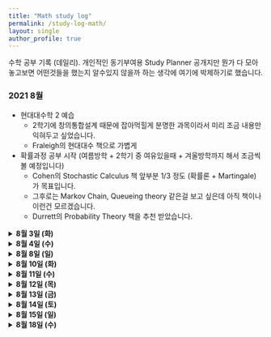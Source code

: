 ```yaml
---
title: "Math study log"
permalink: /study-log-math/
layout: single
author_profile: true
---
```


수학 공부 기록 (데일리). 개인적인 동기부여용 Study Planner 공개지만 뭔가 다 모아놓고보면 어떤것들을 했는지 알수있지 않을까 하는 생각에 여기에 박제하기로 했습니다. 

### 2021 8월 
- 현대대수학 2 예습
  - 2학기에 창의통합설계 때문에 잡아먹힐게 분명한 과목이라서 미리 조금 내용만 익혀두고 싶었습니다. 
  - Fraleigh의 현대대수 책으로 가볍게
- 확률과정 공부 시작 (여름방학 + 2학기 중 여유있을때 + 겨울방학까지 해서 조금씩 볼 예정입니다)
  - Cohen의 Stochastic Calculus 책 앞부분 1/3 정도 (확률론 + Martingale) 가 목표입니다.
  - 그후로는 Markov Chain, Queueing theory 같은걸 보고 싶은데 아직 책이나 이런건 모르겠습니다.
  - Durrett의 Probability Theory 책을 추천 받았습니다.

<details> <summary markdown = span> <b>8월 3일 (화)</summary>
- 현대대수학 Fraleigh CH 35. Series of Groups 
  - Subnormal / Normal Series of Group
  - Butterfly (Zassenhaus) Lemma
  - Schreier Theorem, Jordan-Holder Theorem
</details>

<details> <summary markdown = span> <b>8월 4일 (수)</summary>
- 현대대수학 Fraleigh CH 36. Sylow Theorems
  - Orbits, G-set 복습
  - Sylow $p$-subgroup
  - First/Second/Third Sylow Theorems
</details>

<details> <summary markdown = span> <b>8월 8일 (일)</summary>
- 현대대수학 Fraleigh CH 37. Application of Sylow Theorems
  - Sylow Theorem 응용.
  - Order가 $pq$인 group, $p^2$ 인 group 등등...
</details>

<details> <summary markdown = span> <b>8월 10일 (화)</summary>
- 현대대수학 Fraleigh CH 38. Free Abelian Groups
  - Free Abelian Group, Basis
  - Fundamental Thm of Finitely generated Abelian groups
</details>

<details> <summary markdown = span> <b>8월 11일 (수)</summary>
- 현대대수학 Fraleigh CH 39. Free Groups & CH.40 Group Presentation
  - Words, Free Groups
  - Group Presentation
- 확률과정론 Cohen CH 1.5-1.8
  - Banach space, Hilbert space, $L^p$ space
  - Radon-Nikodym Derivative
</details>

<details> <summary markdown = span> <b>8월 12일 (목)</summary>
- 현대대수학 Fraleigh CH 45
  - UFD, PID
  - $D$ 가 UFD이면 $D[x]$ 가 UFD이다. 
  - 모든 PID는 UFD이다. 
- 확률과정론 Cohen CH 1.5-1.8
  - Banach space, Hilbert space, $L^p$ space
  - Radon-Nikodym Derivative
</details>

<details> <summary markdown = span> <b>8월 13일 (금)</summary>
- 현대대수학 Fraleigh CH 46-47
  - Euclidean Domain
  - Gaussian Integers
</details>

<details> <summary markdown = span> <b>8월 14일 (토)</summary>
- 현대대수학 Fraleigh CH 48
  - Automorphism over Fields
  - $G(E/F)$ Group
</details>

<details> <summary markdown = span> <b>8월 15일 (일)</summary>
- 현대대수학 Fraleigh CH 49
  - Number of Automorphism over Fields
  - Isomorphism Extension Theorem
</details>

<details> <summary markdown = span> <b>8월 18일 (수)</summary>
- 현대대수학 Fraleigh CH 50
  - Splitting Fields
</details>